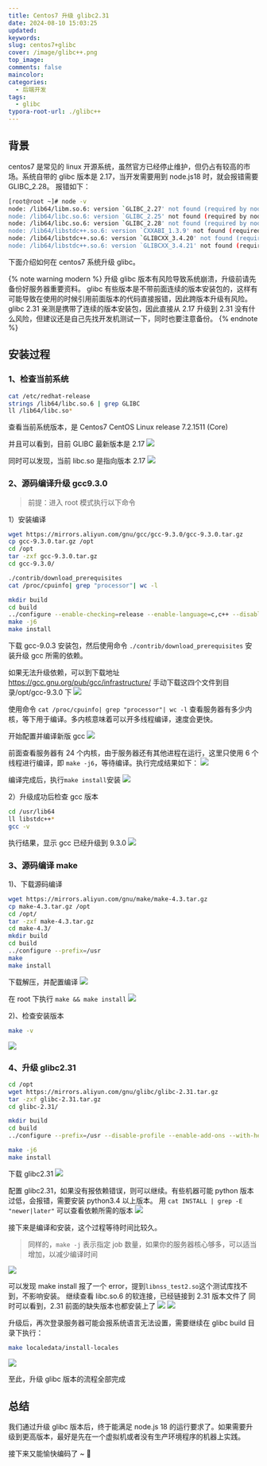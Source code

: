 ```yaml
---
title: Centos7 升级 glibc2.31
date: 2024-08-10 15:03:25
updated:
keywords:
slug: centos7+glibc
cover: /image/glibc++.png
top_image:
comments: false
maincolor:
categories:
  - 后端开发
tags:
  - glibc
typora-root-url: ./glibc++
---
```


## 背景

centos7 是常见的 linux 开源系统，虽然官方已经停止维护，但仍占有较高的市场。系统自带的 glibc 版本是 2.17，当开发需要用到 node.js18 时，就会报错需要 GLIBC_2.28。
报错如下：

```bash
[root@root ~]# node -v
node: /lib64/libm.so.6: version `GLIBC_2.27' not found (required by node)
node: /lib64/libc.so.6: version `GLIBC_2.25' not found (required by node)
node: /lib64/libc.so.6: version `GLIBC_2.28' not found (required by node)
node: /lib64/libstdc++.so.6: version `CXXABI_1.3.9' not found (required by node)
node: /lib64/libstdc++.so.6: version `GLIBCXX_3.4.20' not found (required by node)
node: /lib64/libstdc++.so.6: version `GLIBCXX_3.4.21' not found (required by node)
```

下面介绍如何在 centos7 系统升级 glibc。

{% note warning modern %}
升级 glibc 版本有风险导致系统崩溃，升级前请先备份好服务器重要资料。
glibc 有些版本是不带前面连续的版本安装包的，这样有可能导致在使用的时候引用前面版本的代码直接报错，因此跨版本升级有风险。
glibc 2.31 亲测是携带了连续的版本安装包，因此直接从 2.17 升级到 2.31 没有什么风险，但建议还是自己先找开发机测试一下，同时也要注意备份。
{% endnote %}

## 安装过程

### 1、检查当前系统

```bash
cat /etc/redhat-release
strings /lib64/libc.so.6 | grep GLIBC
ll /lib64/libc.so*
```

查看当前系统版本，是 Centos7
CentOS Linux release 7.2.1511 (Core)

并且可以看到，目前 GLIBC 最新版本是 2.17
![](img1.png)

同时可以发现，当前 libc.so 是指向版本 2.17
![](img3.png)

### 2、源码编译升级 gcc9.3.0

> 前提：进入 root 模式执行以下命令

1）安装编译

```bash
wget https://mirrors.aliyun.com/gnu/gcc/gcc-9.3.0/gcc-9.3.0.tar.gz
cp gcc-9.3.0.tar.gz /opt
cd /opt
tar -zxf gcc-9.3.0.tar.gz
cd gcc-9.3.0/

./contrib/download_prerequisites
cat /proc/cpuinfo| grep "processor"| wc -l

mkdir build
cd build
../configure --enable-checking=release --enable-language=c,c++ --disable-multilib --prefix=/usr
make -j6
make install
```

下载 gcc-9.0.3 安装包，然后使用命令 `./contrib/download_prerequisites` 安装升级 gcc 所需的依赖。

如果无法升级依赖，可以到下载地址 https://gcc.gnu.org/pub/gcc/infrastructure/ 手动下载这四个文件到目录/opt/gcc-9.3.0 下
![](img5.png)

使用命令 `cat /proc/cpuinfo| grep "processor"| wc -l` 查看服务器有多少内核，等下用于编译。多内核意味着可以开多线程编译，速度会更快。

开始配置并编译新版 gcc
![](img7.png)

前面查看服务器有 24 个内核，由于服务器还有其他进程在运行，这里只使用 6 个线程进行编译，即 `make -j6`，等待编译。执行完成结果如下：
![](img8.png)

编译完成后，执行`make install`安装
![](img9.png)

2）升级成功后检查 gcc 版本

```bash
cd /usr/lib64
ll libstdc++*
gcc -v
```

执行结果，显示 gcc 已经升级到 9.3.0
![](img10.png)

### 3、源码编译 make

1)、下载源码编译

```bash
wget https://mirrors.aliyun.com/gnu/make/make-4.3.tar.gz
cp make-4.3.tar.gz /opt
cd /opt/
tar -zxf make-4.3.tar.gz
cd make-4.3/
mkdir build
cd build
../configure --prefix=/usr
make
make install
```

下载解压，并配置编译
![](img11.png)

在 root 下执行 `make && make install`
![](img12.png)

2)、检查安装版本

```bash
make -v
```

![](img13.png)

### 4、升级 glibc2.31

```bash
cd /opt
wget https://mirrors.aliyun.com/gnu/glibc/glibc-2.31.tar.gz
tar -zxf glibc-2.31.tar.gz
cd glibc-2.31/

mkdir build
cd build
../configure --prefix=/usr --disable-profile --enable-add-ons --with-headers=/usr/include --with-binutils=/usr/bin --disable-sanity-checks --disable-werror

make -j6
make install
```

下载 glibc2.31
![](img14.png)

配置 glibc2.31，如果没有报依赖错误，则可以继续。有些机器可能 python 版本过低，会报错，需要安装 python3.4 以上版本。
用 `cat INSTALL | grep -E "newer|later"` 可以查看依赖所需的版本
![](img15.png)

接下来是编译和安装，这个过程等待时间比较久。

> 同样的，`make -j` 表示指定 job 数量，如果你的服务器核心够多，可以适当增加，以减少编译时间

![](img16.png)

可以发现 make install 报了一个 error，提到`libnss_test2.so`这个测试库找不到，不影响安装。
继续查看 libc.so.6 的软连接，已经链接到 2.31 版本文件了
同时可以看到，2.31 前面的缺失版本也都安装上了
![](img17.png)
![](img18.png)

升级后，再次登录服务器可能会报系统语言无法设置，需要继续在 glibc build 目录下执行：

```bash
make localedata/install-locales
```

![](img19.png)

至此，升级 glibc 版本的流程全部完成

## 总结

我们通过升级 glibc 版本后，终于能满足 node.js 18 的运行要求了。如果需要升级到更高版本，最好是先在一个虚拟机或者没有生产环境程序的机器上实践。

接下来又能愉快编码了 ~ 🥳
